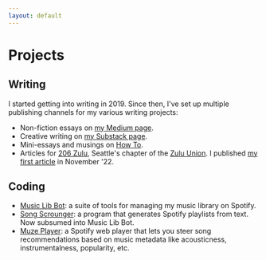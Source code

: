 ```yaml
---
layout: default
---
```


# Projects
## Writing
I started getting into writing in 2019. Since then, I've set up multiple publishing channels for my various writing projects:
- Non-fiction essays on [my Medium page](https://okjuan.medium.com/).
- Creative writing on [my Substack page](https://okjuan.substack.com/).
- Mini-essays and musings on [How To](https://okjuan.github.io/howto).
- Articles for [206 Zulu](https://206zulu.org/), Seattle's chapter of the [Zulu Union](https://www.thezuluunion.com/). I published [my first article](https://www.206zulu.org/station-space-breaks-ground-at-king-street-station/) in November '22.

## Coding
- [Music Lib Bot](https://github.com/okjuan/music-lib-bot): a suite of tools for managing my music library on Spotify.
- [Song Scrounger](https://github.com/okjuan/song-scrounger): a program that generates Spotify playlists from text. Now subsumed into Music Lib Bot.
- [Muze Player](https://github.com/okjuan/muze): a Spotify web player that lets you steer song recommendations based on music metadata like acousticness, instrumentalness, popularity, etc.
